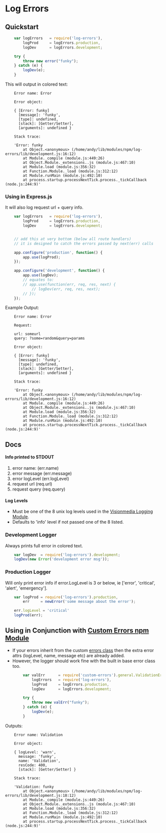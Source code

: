 # Log Errors

## Quickstart
```JavaScript
	var	logErrors 	= require('log-errors'),
		logProd 	= logErrors.production,
		logDev 		= logErrors.development;

	try {
		throw new error("funky");
	} catch (e) {
		logDev(e);
	}
```

This will output in colored text:
```Shell
	Error name: Error

	Error object:

	{ [Error: funky]
	  [message]: 'funky',
	  [type]: undefined,
	  [stack]: [Getter/Setter],
	  [arguments]: undefined }

	Stack trace:

	'Error: funky
	    at Object.<anonymous> (/home/andy/lib/modules/npm/log-errors/lib/development.js:16:12)
	    at Module._compile (module.js:449:26)
	    at Object.Module._extensions..js (module.js:467:10)
	    at Module.load (module.js:356:32)
	    at Function.Module._load (module.js:312:12)
	    at Module.runMain (module.js:492:10)
	    at process.startup.processNextTick.process._tickCallback (node.js:244:9)'
```

### Using in Express.js

It will also log request url + query info.
```JavaScript
	var	logErrors 	= require('log-errors'),
		logProd 	= logErrors.production,
		logDev 		= logErrors.development;


	// add this at very bottom (below all route handlers)
	// it is designed to catch the errors passed by next(err) calls

	app.configure('production', function() {
		app.use(logProd);
	});

	app.configure('development', function() {
		app.use(logDev);
		// equates to:
		// app.use(function(err, req, res, next) {
			// logDev(err, req, res, next);
		// });
	});
```

Example Output:
```Shell
	Error name: Error

	Request:

	url: someurl
	query: ?some=random&query=params

	Error object:

	{ [Error: funky]
	  [message]: 'funky',
	  [type]: undefined,
	  [stack]: [Getter/Setter],
	  [arguments]: undefined }

	Stack trace:

	'Error: funky
	    at Object.<anonymous> (/home/andy/lib/modules/npm/log-errors/lib/development.js:16:12)
	    at Module._compile (module.js:449:26)
	    at Object.Module._extensions..js (module.js:467:10)
	    at Module.load (module.js:356:32)
	    at Function.Module._load (module.js:312:12)
	    at Module.runMain (module.js:492:10)
	    at process.startup.processNextTick.process._tickCallback (node.js:244:9)'
```

## Docs

#### Info printed to STDOUT
1. error name: (err.name)
2. error message (err.message)
3. error logLevel (err.logLevel)
4. request url (req.url)
5. request query (req.query)

#### Log Levels
- Must be one of the 8 unix log levels used in the [Visionmedia Logging Module](https://github.com/visionmedia/log.js).
- Defaults to 'info' level if not passed one of the 8 listed.


### Development Logger
Always prints full error in colored text.
```JavaScript
	var logDev 	= require('log-errors').development;
	logDev(new Error('development error msg'));
```

### Production Logger
Will only print error info if error.LogLevel is 3 or below, ie ['error', 'critical', 'alert', 'emergency'].
```JavaScript
	var logProd	= require('log-errors').production,
		err 	= newError('some message about the error');

	err.logLevel = 'critical'
	logProd(err);
```

## Using in Conjunction with [Custom Errors npm Module](https://github.com/techjacker/custom-errors)

- If your errors inherit from the custom [errors class](https://github.com/techjacker/custom-errors) then the extra error attrs (logLevel, name, message etc) are already added.
- However, the logger should work fine with the built in base error class too.
```JavaScript
		var valErr 		= require('custom-errors').general.ValidationError,
			logErrors 	= require('log-errors'),
			logProd 	= logErrors.production,
			logDev 		= logErrors.development;

		try {
			throw new valErr("funky");
		} catch (e) {
			logDev(e);
		}
```

Outputs:
```Shell
	Error name: Validation

	Error object:

	{ logLevel: 'warn',
	  message: 'funky',
	  name: 'Validation',
	  resCode: 400,
	  [stack]: [Getter/Setter] }

	Stack trace:

	'Validation: funky
	    at Object.<anonymous> (/home/andy/lib/modules/npm/log-errors/lib/development.js:18:12)
	    at Module._compile (module.js:449:26)
	    at Object.Module._extensions..js (module.js:467:10)
	    at Module.load (module.js:356:32)
	    at Function.Module._load (module.js:312:12)
	    at Module.runMain (module.js:492:10)
	    at process.startup.processNextTick.process._tickCallback (node.js:244:9)'
```